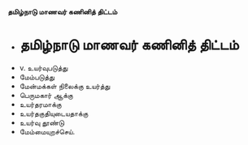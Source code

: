 **தமிழ்நாடு மாணவர் கணினித் திட்டம்**
- # தமிழ்நாடு மாணவர் கணினித் திட்டம்
- v. உயர்வுபடுத்து
- மேம்படுத்து
- மேன்மக்கள் நிலைக்கு உயர்த்து
- பெருமகார் ஆக்கு
- உயர்தரமாக்கு
- உயர்தகுதியுடையதாக்கு
- உயர்வு தூண்டு
- மேம்மையுறச்செய்.

